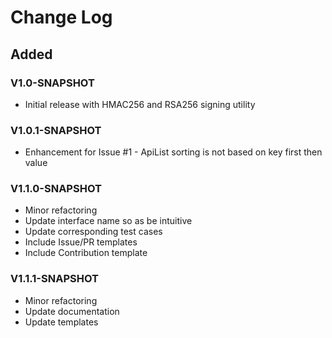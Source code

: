 # Change Log

## Added 
### V1.0-SNAPSHOT
+ Initial release with HMAC256 and RSA256 signing utility
### V1.0.1-SNAPSHOT
+ Enhancement for Issue #1 - ApiList sorting is not based on key first then value
### V1.1.0-SNAPSHOT
+ Minor refactoring
+ Update interface name so as be intuitive 
+ Update corresponding test cases
+ Include Issue/PR templates
+ Include Contribution template
### V1.1.1-SNAPSHOT
+ Minor refactoring
+ Update documentation
+ Update templates